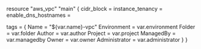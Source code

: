 resource "aws_vpc" "main" {
  cidr_block = 
  instance_tenancy = 
  enable_dns_hostnames = 

  tags = {
    Name          = "${var.name}-vpc"
    Environment = var.environment
    Folder        = var.folder
    Author        = var.author
    Project       = var.project
    ManagedBy     = var.managedby
    Owner         = var.owner
    Administrator = var.administrator  }
}